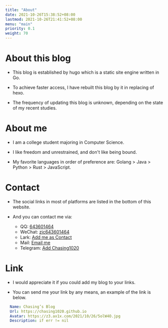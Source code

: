 ```yaml
---
title: "About"
date: 2021-10-26T15:38:52+08:00
lastmod: 2021-10-26T21:41:52+08:00
menu: "main"
priority: 0.1
weight: 70
---
```

# **About this blog**

- This blog is established by hugo which is a static site engine written in Go.

- To achieve faster access, I have rebuilt this blog by it in replacing of hexo.

- The frequency of updating this blog is unknown, depending on the state of my recent studies.

# **About me**

- I am a college student majoring in Computer Science.

- I like freedom and unrestrained, and don't like being bound.

- My favorite languages in order of preference are: Golang > Java > Python > Rust > JavaScript.

# **Contact**

- The social links in most of platforms are listed in the bottom of this website.

- And you can contact me via: 

  - QQ: [643601464](tencent://AddContact/?fromId=50&fromSubId=1&subcmd=all&uin=643601464)
  - WeChat: [zjc643601464](weixin://dl/chat?zjc643601464)
  - Lark: [Add me as Contact](https://www.feishu.cn/invitation/page/add_contact/?token=84fjea0d-a6bf-452a-af18-6f663429af2d&amp;unique_id=RrNxlaALcRoDz4M3fOO9nA==)
  - Mail: [Email me](mailto:chasing1020@gmail.com)
  - Telegram: [Add Chasing1020](https://t.me/Chasing1020)

# **Link**

- I would appreciate it if you could add my blog to your links.

- You can send me your link by any means, an example of the link is below.

```yaml
  Name: Chasing’s Blog
  Url: https://chasing1020.github.io
  Avatar: https://z3.ax1x.com/2021/10/26/5olW4O.jpg
  Description: if err != nil
```

